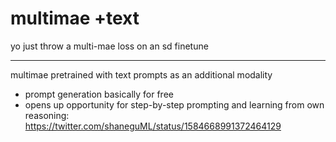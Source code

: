 # multimae +text

yo just throw a multi-mae loss on an sd finetune

----

multimae pretrained with text prompts as an additional modality

* prompt generation basically for free
* opens up opportunity for step-by-step prompting and learning from own reasoning: https://twitter.com/shaneguML/status/1584668991372464129
